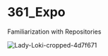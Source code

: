# 361_Expo
Familiarization with Repositories

![Lady-Loki-cropped-4d7f671](https://user-images.githubusercontent.com/74080467/131546606-c946a2fe-57e9-44f7-8193-1326304674a0.jpg)
